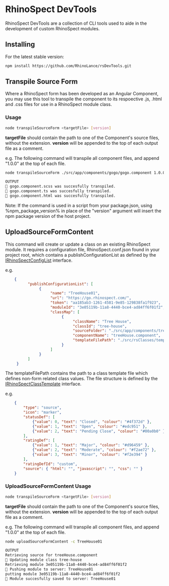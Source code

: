 # RhinoSpect DevTools

RhinoSpect DevTools are a collection of CLI tools used to aide in the development of custom RhinoSpect modules.

## Installing

For the latest stable version:

```bash
npm install https://github.com/RhinoLance/rsDevTools.git
```

## Transpile Source Form

Where a RhinoSpect form has been developed as an Angular Component, you may use this tool to transpile the component to its respoective .js, .html and .css files for use in a RhinoSpect module class.

### Usage

```bash
node transpileSourceForm <targetFile> [version]
```

**targetFile** should contain the path to one of the Component's source files, without the extension.
**version** will be appended to the top of each output file as a comment.

e.g. The following command will transpile all component files, and append "1.0.0" at the top of each file.

```bash
node transpileSourceForm ./src/app/components/gogo/gogo.component 1.0.0

OUTPUT
🙂 gogo.component.scss was succesfully transpiled.
🙂 gogo.component.ts was succesfully transpiled.
🙂 gogo.component.html was succesfully transpiled.
```

Note: If the command is used in a script from your package.json, using %npm_package_version% in place of the "version" argument will insert the npm package version of the host project.

## UploadSourceFormContent

This command will create or update a class on an existing RhinoSpect module.  It requires a configuration file, RhinoSpect.conf.json found in your project root, which contains a publishConfigurationList as defined by the [IRhinoSpectConfigList](Classes/IRhinoSpectConfigList.ts) interface.

e.g.

```json
    {
          "publishConfigurationList": [
               {
                    "name": "TreeHouse01",
                    "url": "https://go.rhinospect.com/",
                    "token": "aa185ab3-1261-4581-9e85-129838fa1f923",
                    "moduleId": "3e05119b-11a8-4440-bce4-ad84ff6f01f2",
                    "classMap": [
                         {
                              "className": "Tree House",
                              "classId": "tree-house",
                              "sourceFolder": "./src/app/components/treeHouse",
                              "componentName": "treeHouse.component",
                              "templateFilePath": "./src/rsClasses/template.json"
                         }
                    ]
               }
          ]
     }
```

The templateFilePath contains the path to a class template file which defines non-form related class values.  The file structure is defined by the [IRhinoSpectClassTemplate](Classes/IRhinoSpectConfigList.ts) interface.

e.g.

```json
    {
        "type": "source",
        "icon": "marker",
        "statusDef": [
            {"value": 0, "text": "Closed", "colour": "#4f372d" },
            {"value": 1, "text": "Open", "colour": "#edc951" },
            {"value": 2, "text": "Pending Close", "colour": "#00a0b0" }
        ],
        "ratingDef": [
            {"value": 1, "text": "Major", "colour": "#d96459" },
            {"value": 2, "text": "Moderate", "colour": "#f2ae72" },
            {"value": 3, "text": "Minor", "colour": "#f2e394" }
        ],
        "ratingDefId": "custom",
        "source": { "html": "", "javascript": "", "css": "" }
    }
```

### UploadSourceFormContent Usage

```bash
node transpileSourceForm <targetFile> [version]
```

**targetFile** should contain the path to one of the Component's source files, without the extension.
**version** will be appended to the top of each output file as a comment.

e.g. The following command will transpile all component files, and append "1.0.0" at the top of each file.

```bash
node uploadSourceFormContent -c TreeHouse01

OUTPUT
Retrieving source for treeHouse.component
🙂 Updating module class tree-house
Retrieving module 3e05119b-11a8-4440-bce4-ad84ff6f01f2
🙂 Pushing module to server: TreeHouse01
putting module 3e05119b-11a8-4440-bce4-ad84ff6f01f2
🙂 Module succesfully saved to server: TreeHouse01
```
